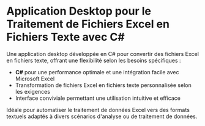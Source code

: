 # Application Desktop pour le Traitement de Fichiers Excel en Fichiers Texte avec C#

Une application desktop développée en C# pour convertir des fichiers Excel en fichiers texte, offrant une flexibilité selon les besoins spécifiques :

- **C#** pour une performance optimale et une intégration facile avec Microsoft Excel
- Transformation de fichiers Excel en fichiers texte personnalisée selon les exigences
- Interface conviviale permettant une utilisation intuitive et efficace

Idéale pour automatiser le traitement de données Excel vers des formats textuels adaptés à divers scénarios d'analyse ou de traitement de données.
